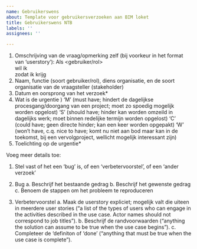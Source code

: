 ```yaml
---
name: Gebruikerswens
about: Template voor gebruikersverzoeken aan BIM loket
title: Gebruikerswens NTB
labels: ''
assignees: ''

---
```


1.	Omschrijving van de vraag/opmerking zelf (bij voorkeur in het format van ‘userstory’):
Als  <gebruiker/rol>  
wil ik  <behoefte>  
zodat ik  <resulterend voordeel>  krijg
2.	Naam, functie (soort gebruiker/rol), diens organisatie, en de soort organisatie van de vraagsteller (stakeholder)
3.	Datum en oorsprong van het verzoek*
4.	Wat is de urgentie  )
‘M’	(must have; hindert de dagelijkse procesgang/doorgang van een project; moet zo spoedig mogelijk worden opgelost)
‘S’	(should have; hinder kan worden omzeild in dagelijks werk; moet binnen redelijke termijn worden opgelost)
‘C’	(could have; geen directe hinder; kan een keer worden opgepakt)
‘W’	(won’t have, c.q. nice to have; komt nu niet aan bod maar kan in de toekomst, bij een vervolgproject, wellicht mogelijk interessant zijn)
5.	Toelichting op de urgentie*

Voeg meer details toe:
1.	Stel vast of het een ‘bug’ is, of een ‘verbetervoorstel’, of een ‘ander verzoek’

2.	Bug
a.	Beschrijf het bestaande gedrag
b.	Beschrijf het gewenste gedrag 
c.	Benoem de stappen om het probleem te reproduceren

3.	Verbetervoorstel
a.	Maak de userstory expliciet; mogelijk valt die uiteen in meerdere user stories 
(“a list of the types of users who can engage in the activities described in the use case. Actor names should not correspond to job titles”).
b.	Beschrijf de randvoorwaarden 
(“anything the solution can assume to be true when the use case begins”).
c.	Completeer de ‘definiton of ‘done’ 
(“anything that must be true when the use case is complete”).
